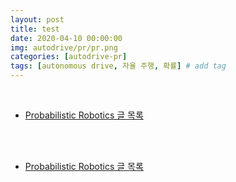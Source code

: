 ```yaml
---
layout: post
title: test
date: 2020-04-10 00:00:00
img: autodrive/pr/pr.png
categories: [autodrive-pr] 
tags: [autonomous drive, 자율 주행, 확률] # add tag
---
```


<br>

- [Probabilistic Robotics 글 목록](https://gaussian37.github.io/autodrive-pr-table/)

<br>


<br>

- [Probabilistic Robotics 글 목록](https://gaussian37.github.io/autodrive-pr-table/)

<br>